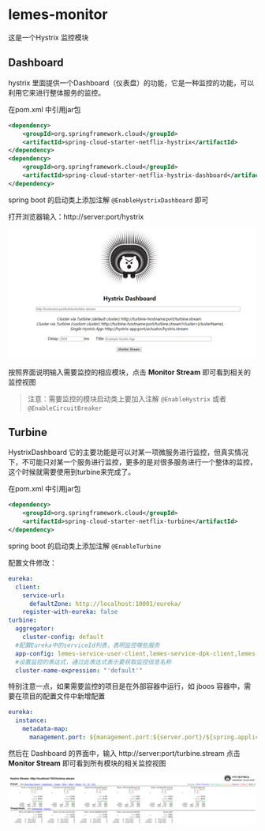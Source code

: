 # lemes-monitor
这是一个Hystrix 监控模块



## Dashboard

hystrix 里面提供一个Dashboard（仪表盘）的功能，它是一种监控的功能，可以利用它来进行整体服务的监控。

在pom.xml 中引用jar包

```xml
<dependency>
    <groupId>org.springframework.cloud</groupId>
    <artifactId>spring-cloud-starter-netflix-hystrix</artifactId>
</dependency>
<dependency>
    <groupId>org.springframework.cloud</groupId>
    <artifactId>spring-cloud-starter-netflix-hystrix-dashboard</artifactId>
</dependency>
```

spring boot 的启动类上添加注解  `@EnableHystrixDashboard`  即可

打开浏览器输入：http://server:port/hystrix  

![1560927344113](src/main/resources/static/images/dashboard.png)

按照界面说明输入需要监控的相应模块，点击 **Monitor Stream** 即可看到相关的监控视图

> 注意：需要监控的模块启动类上要加入注解  `@EnableHystrix`  或者  `@EnableCircuitBreaker`



## Turbine

HystrixDashboard 它的主要功能是可以对某一项微服务进行监控，但真实情况下，不可能只对某一个服务进行监控，更多的是对很多服务进行一个整体的监控，这个时候就需要使用到turbine来完成了。

在pom.xml 中引用jar包

```xml
<dependency>
    <groupId>org.springframework.cloud</groupId>
    <artifactId>spring-cloud-starter-netflix-turbine</artifactId>
</dependency>
```

spring boot 的启动类上添加注解 `@EnableTurbine`

配置文件修改：

```yaml
eureka:
  client:
    service-url:
      defaultZone: http://localhost:10001/eureka/
    register-with-eureka: false
turbine:
  aggregator:
    cluster-config: default
  #配置Eureka中的serviceId列表，表明监控哪些服务
  app-config: lemes-service-user-client,lemes-service-dpk-client,lemes-service-spk-client
  #设置监控的表达式，通过此表达式表示要获取监控信息名称
  cluster-name-expression: "'default'"
```



特别注意一点，如果需要监控的项目是在外部容器中运行，如 jboos 容器中，需要在项目的配置文件中新增配置

```yaml
eureka:
  instance:
    metadata-map:
      management.port: ${management.port:${server.port}/${spring.application.name}}
```



然后在 Dashboard 的界面中，输入 http://server:port/turbine.stream    点击 **Monitor Stream** 即可看到所有模块的相关监控视图

![1560928654207](src/main/resources/static/images/turbine.png)